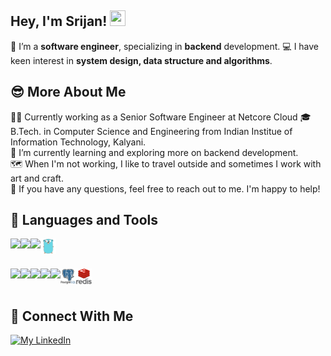 ## **Hey, I'm Srijan!** <img src="https://c.tenor.com/Wx9IEmZZXSoAAAAi/hi.gif" height="25px" width="25px">
  
<!-- Create a contribution graph greeting such as in https://github.com/Rishit-dagli -->

🚀 I’m a **software engineer**, specializing in **backend** development. 
💻 I have keen interest in **system design, data structure and algorithms**. 

## 😎 **More About Me**

👨‍💼 Currently working as a Senior Software Engineer at Netcore Cloud
🎓 B.Tech. in Computer Science and Engineering from Indian Institue of Information Technology, Kalyani.  
🌱 I’m currently learning and exploring more on backend development.  
🗺️ When I'm not working, I like to travel outside and sometimes I work with art and craft.  
💬 If you have any questions, feel free to reach out to me. I'm happy to help!

## 🔨 **Languages and Tools**

<div>
<img align="left" height="25px" src="https://cdn-icons-png.flaticon.com/512/5968/5968350.png">
<img align="left" height="25px" src="https://cdn-icons-png.flaticon.com/512/5968/5968282.png">
<img align="left" height="25px" src="https://cdn-icons-png.flaticon.com/512/6132/6132222.png">
<img align="left" height="25px" src="https://raw.githubusercontent.com/devicons/devicon/master/icons/go/go-original.svg"> 
</div>

<br /><br />

<div>
<img align="left" height="25px" src="https://www.sarvap.in/wp-content/uploads/mysql.png">
<img align="left" height="25px" src="https://www.lavca.org/app/uploads/2019/10/aws-logo-square.png">
<img align="left" height="25px" src="https://blogs.swarthmore.edu/its/wp-content/uploads/2019/06/docker_logo.png">
<img align="left" height="25px" src="https://pngset.com/images/kube-kubernetes-logo-symbol-trademark-star-symbol-emblem-transparent-png-1496896.png">
<img align="left" height="25px" src="https://brandslogos.com/wp-content/uploads/images/elasticsearch-logo-vector.svg">
<img align="left" height="25px" src="https://raw.githubusercontent.com/devicons/devicon/master/icons/postgresql/postgresql-original-wordmark.svg">
<img align="left" height="25px" src="https://raw.githubusercontent.com/devicons/devicon/master/icons/redis/redis-original-wordmark.svg">
</div>


<br /><br />

<!-- Social Links -->
## 🤝 **Connect With Me**

<div>
    <a href="https://www.linkedin.com/in/srijan-chakraborty-a3702915b/">
        <img alt="My LinkedIn" width="25px" src="https://cdn-icons-png.flaticon.com/512/174/174857.png" />
    </a>
</div>
